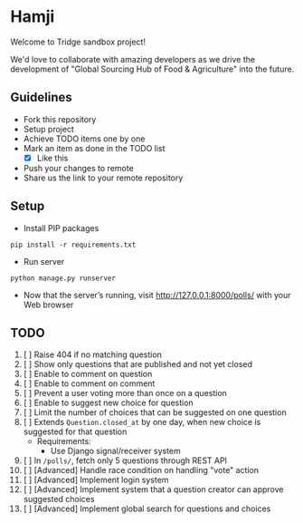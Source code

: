 # Hamji

Welcome to Tridge sandbox project!

We'd love to collaborate with amazing developers as we drive the development of "Global Sourcing Hub of Food & Agriculture" into the future.

## Guidelines
- Fork this repository
- Setup project
- Achieve TODO items one by one
- Mark an item as done in the TODO list
    - [x] Like this
- Push your changes to remote
- Share us the link to your remote repository

## Setup
- Install PIP packages
```
pip install -r requirements.txt
```
- Run server
```
python manage.py runserver
```
- Now that the server’s running, visit http://127.0.0.1:8000/polls/ with your Web browser

## TODO
1. [ ] Raise 404 if no matching question
1. [ ] Show only questions that are published and not yet closed
1. [ ] Enable to comment on question
1. [ ] Enable to comment on comment
1. [ ] Prevent a user voting more than once on a question
1. [ ] Enable to suggest new choice for question
1. [ ] Limit the number of choices that can be suggested on one question
1. [ ] Extends `Question.closed_at` by one day, when new choice is suggested for that question
    - Requirements:
        - Use Django signal/receiver system
1. [ ] In `/polls/`, fetch only 5 questions through REST API
1. [ ] [Advanced] Handle race condition on handling "vote" action
1. [ ] [Advanced] Implement login system
1. [ ] [Advanced] Implement system that a question creator can approve suggested choices
1. [ ] [Advanced] Implement global search for questions and choices
